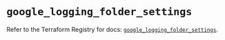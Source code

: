 # `google_logging_folder_settings`

Refer to the Terraform Registry for docs: [`google_logging_folder_settings`](https://registry.terraform.io/providers/hashicorp/google/6.24.0/docs/resources/logging_folder_settings).
